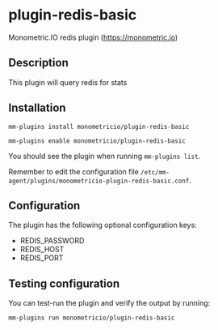 # plugin-redis-basic
Monometric.IO redis plugin (https://monometric.io)

## Description

This plugin will query redis for stats

## Installation

```mm-plugins install monometricio/plugin-redis-basic```

```mm-plugins enable monometricio/plugin-redis-basic```

You should see the plugin when running ```mm-plugins list```.

Remember to edit the configuration file ```/etc/mm-agent/plugins/monometricio-plugin-redis-basic.conf```.

## Configuration

The plugin has the following optional configuration keys:

- REDIS_PASSWORD
- REDIS_HOST
- REDIS_PORT

## Testing configuration

You can test-run the plugin and verify the output by running:

```mm-plugins run monometricio/plugin-redis-basic```
